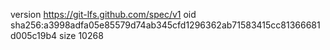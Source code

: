 version https://git-lfs.github.com/spec/v1
oid sha256:a3998adfa05e85579d74ab345cfd1296362ab71583415cc81366681d005c19b4
size 10268
